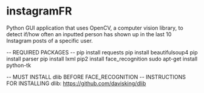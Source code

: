 # instagramFR
Python GUI application that uses OpenCV, a computer vision library, to detect if/how often an inputted person has shown up in the last 10 Instagram posts of a specific user. 

-- REQUIRED PACKAGES -- 
pip install requests
pip install beautifulsoup4
pip install parser
pip install lxml
pip2 install face_recognition
sudo apt-get install python-tk

-- MUST INSTALL dlib BEFORE FACE_RECOGNITION -- 
INSTRUCTIONS FOR INSTALLING dlib: https://github.com/davisking/dlib

